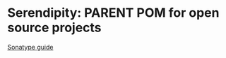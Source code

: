 Serendipity: PARENT POM for open source projects
===========


[Sonatype guide](http://central.sonatype.org/pages/apache-maven.html)
